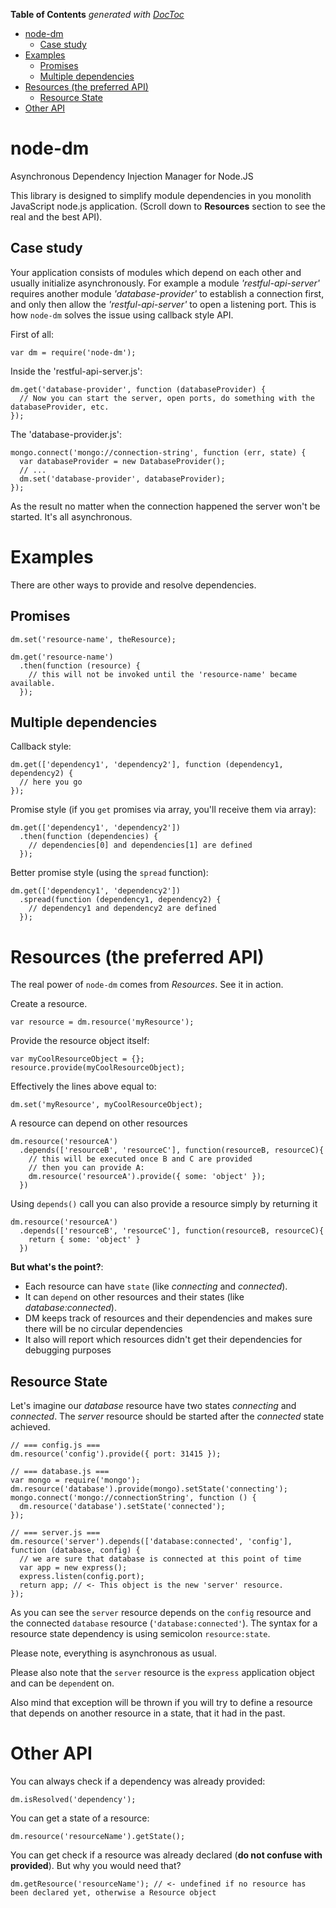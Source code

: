 <!-- START doctoc generated TOC please keep comment here to allow auto update -->
<!-- DON'T EDIT THIS SECTION, INSTEAD RE-RUN doctoc TO UPDATE -->
**Table of Contents**  *generated with [DocToc](http://doctoc.herokuapp.com/)*

- [node-dm](#node-dm)
	- [Case study](#case-study)
- [Examples](#examples)
	- [Promises](#promises)
	- [Multiple dependencies](#multiple-dependencies)
- [Resources (the preferred API)](#resources-the-preferred-api)
	- [Resource State](#resource-state)
- [Other API](#other-api)

<!-- END doctoc generated TOC please keep comment here to allow auto update -->

node-dm
=======

Asynchronous Dependency Injection Manager for Node.JS

This library is designed to simplify module dependencies in you monolith JavaScript node.js application.
(Scroll down to **Resources** section to see the real and the best API).

Case study
-------

Your application consists of modules which depend on each other and usually initialize asynchronously.
For example a module *'restful-api-server'* requires another module *'database-provider'* to establish a connection
first, and only then allow the *'restful-api-server'* to open a listening port.
This is how `node-dm` solves the issue using callback style API.

First of all:
```JS
var dm = require('node-dm');
```

Inside the 'restful-api-server.js':

```JS
dm.get('database-provider', function (databaseProvider) {
  // Now you can start the server, open ports, do something with the databaseProvider, etc.
});
```

The 'database-provider.js':

```JS
mongo.connect('mongo://connection-string', function (err, state) {
  var databaseProvider = new DatabaseProvider();
  // ...
  dm.set('database-provider', databaseProvider);  
});
```

As the result no matter when the connection happened the server won't be started. It's all asynchronous.

Examples
========

There are other ways to provide and resolve dependencies.

Promises
--------

```JS
dm.set('resource-name', theResource);

dm.get('resource-name')
  .then(function (resource) {
    // this will not be invoked until the 'resource-name' became available.
  });
```

Multiple dependencies
---------------------

Callback style:

```JS
dm.get(['dependency1', 'dependency2'], function (dependency1, dependency2) {
  // here you go
});
```

Promise style (if you `get` promises via array, you'll receive them via array):

```JS
dm.get(['dependency1', 'dependency2'])
  .then(function (dependencies) {
    // dependencies[0] and dependencies[1] are defined
  });
```

Better promise style (using the `spread` function):

```JS
dm.get(['dependency1', 'dependency2'])
  .spread(function (dependency1, dependency2) {
    // dependency1 and dependency2 are defined
  });
```

Resources (the preferred API)
=============================

The real power of `node-dm` comes from *Resources*. See it in action.

Create a resource.
```JS
var resource = dm.resource('myResource');
```

Provide the resource object itself:
```JS
var myCoolResourceObject = {};
resource.provide(myCoolResourceObject);
```

Effectively the lines above equal to:
```JS
dm.set('myResource', myCoolResourceObject);
```

A resource can depend on other resources
```JS
dm.resource('resourceA')
  .depends(['resourceB', 'resourceC'], function(resourceB, resourceC){
    // this will be executed once B and C are provided
    // then you can provide A:
    dm.resource('resourceA').provide({ some: 'object' });
  })
```

Using `depends()` call you can also provide a resource simply by returning it
```JS
dm.resource('resourceA')
  .depends(['resourceB', 'resourceC'], function(resourceB, resourceC){
    return { some: 'object' }
  })
```

**But what's the point?**:
* Each resource can have `state` (like *connecting* and *connected*).
* It can `depend` on other resources and their states (like *database:connected*).
* DM keeps track of resources and their dependencies and makes sure there will be no circular dependencies
* It also will report which resources didn't get their dependencies for debugging purposes

Resource State
-----

Let's imagine our *database* resource have two states *connecting* and *connected*.
The *server* resource should be started after the *connected* state achieved.

```JS 
// === config.js ===
dm.resource('config').provide({ port: 31415 });

// === database.js ===
var mongo = require('mongo');
dm.resource('database').provide(mongo).setState('connecting');
mongo.connect('mongo://connectionString', function () {
  dm.resource('database').setState('connected');
});

// === server.js ===
dm.resource('server').depends(['database:connected', 'config'], function (database, config) {
  // we are sure that database is connected at this point of time
  var app = new express();
  express.listen(config.port);
  return app; // <- This object is the new 'server' resource.
});
```

As you can see the `server` resource depends on the `config` resource and the connected `database` resource (`'database:connected'`). The syntax for a resource state dependency is using semicolon `resource:state`.

Please note, everything is asynchronous as usual.

Please also note that the `server` resource is the `express` application object and can be `depend`ent on.

Also mind that exception will be thrown if you will try to define a resource that depends on another resource in a state, that it had in the past.

Other API
=========

You can always check if a dependency was already provided:

```JS
dm.isResolved('dependency');
```

You can get a state of a resource:

```JS
dm.resource('resourceName').getState();
```

You can get check if a resource was already declared (**do not confuse with provided**).
But why you would need that?

```JS
dm.getResource('resourceName'); // <- undefined if no resource has been declared yet, otherwise a Resource object
```
